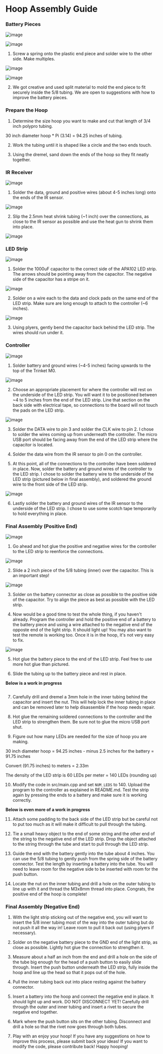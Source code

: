 # Hoop Assembly Guide

### Battery Pieces

![image](https://github.com/kgizzi/tulahoop/blob/master/guide/battery_2.jpg)

![image](https://github.com/kgizzi/tulahoop/blob/master/guide/battery_3.jpg)

1. Screw a spring onto the plastic end piece and solder wire to the other side. Make multiples.

![image](https://github.com/kgizzi/tulahoop/blob/master/guide/battery_4.jpg)

![image](https://github.com/kgizzi/tulahoop/blob/master/guide/battery_5.jpg)

2. We got creative and used split material to mold the end piece to fit securely inside the 5/8 tubing. We are open to suggestions with how to improve the battery pieces.


### Prepare the Hoop

1. Determine the size hoop you want to make and cut that length of 3/4 inch polypro tubing.

30 inch diameter hoop * Pi (3.14) = 94.25 inches of tubing.

2. Work the tubing until it is shaped like a circle and the two ends touch.

3. Using the dremel, sand down the ends of the hoop so they fit neatly together.


### IR Receiver

![image](https://github.com/kgizzi/tulahoop/blob/master/guide/ir_1.jpg)

1. Solder the data, ground and positive wires (about 4-5 inches long) onto the ends of the IR sensor.

![image](https://github.com/kgizzi/tulahoop/blob/master/guide/ir_2.jpg)

2. Slip the 2.5mm heat shrink tubing (~1 inch) over the connections, as close to the IR sensor as possible and use the heat gun to shrink them into place.

![image](https://github.com/kgizzi/tulahoop/blob/master/guide/ir_3.jpg)


### LED Strip

![image](https://github.com/kgizzi/tulahoop/blob/master/guide/led_1.jpg)

1. Solder the 1000uF capacitor to the correct side of the APA102 LED strip. The arrows should be pointing away from the capacitor. The negative side of the capacitor has a stripe on it.

![image](https://github.com/kgizzi/tulahoop/blob/master/guide/led_2.jpg)

2. Solder on a wire each to the data and clock pads on the same end of the LED strip. Make sure are long enough to attach to the controller (~6 inches).

![image](https://github.com/kgizzi/tulahoop/blob/master/guide/led_3.jpg)

3. Using plyers, gently bend the capacitor back behind the LED strip. The wires should run under it.


### Controller

![image](https://github.com/kgizzi/tulahoop/blob/master/guide/controller_1.jpg)

1. Solder battery and ground wires (~4-5 inches) facing upwards to the top of the Trinket M0.

![image](https://github.com/kgizzi/tulahoop/blob/master/guide/controller_2.jpg)

2. Choose an appropriate placement for where the controller will rest on the underside of the LED strip. You will want it to be positioned between ~4 to 5 inches from the end of the LED strip. Line that section on the back side with electrical tape, so connections to the board will not touch the pads on the LED strip.

![image](https://github.com/kgizzi/tulahoop/blob/master/guide/controller_3.jpg)

3. Solder the DATA wire to pin 3 and solder the CLK wire to pin 2. I chose to solder the wires coming up from underneath the controller. The micro USB port should be facing away from the end of the LED strip where the capacitor is located.

4. Solder the data wire from the IR sensor to pin 0 on the controller.

5. At this point, all of the connections to the controller have been soldered in place. Now, solder the battery and ground wires of the controller to the LED strip. I chose to solder the battery wire to the underside of the LED strip (pictured below in final assembly), and soldered the ground wire to the front side of the LED strip.

![image](https://github.com/kgizzi/tulahoop/blob/master/guide/controller_4.jpg)

6. Lastly solder the battery and ground wires of the IR sensor to the underside of the LED strip. I chose to use some scotch tape temporarily to hold everything in place.


### Final Assembly (Positive End)

![image](https://github.com/kgizzi/tulahoop/blob/master/guide/final_1.jpg)

1. Go ahead and hot glue the positive and negative wires for the controller to the LED strip to reenforce the connections.

![image](https://github.com/kgizzi/tulahoop/blob/master/guide/final_2.jpg)

2. Slide a 2 inch piece of the 5/8 tubing (inner) over the capacitor. This is an important step!

![image](https://github.com/kgizzi/tulahoop/blob/master/guide/final_3.jpg)

3. Solder on the battery connector as close as possible to the positive side of the capacitor. Try to align the piece as best as possible with the LED strip.

4. Now would be a good time to test the whole thing, if you haven't already. Program the controller and hold the positive end of a battery to the battery piece and using a wire attached to the negative end of the opposte end of the light strip. It should light up! You may also want to test the remote is working too. Once it is in the hoop, it's not very easy to fix.

![image](https://github.com/kgizzi/tulahoop/blob/master/guide/final_4.jpg)

5. Hot glue the battery piece to the end of the LED strip. Feel free to use more hot glue than pictured.

6. Slide the tubing up to the battery piece and rest in place.


**Below is a work in progress**


<image needed here>

7. Carefully drill and dremel a 3mm hole in the inner tubing behind the capacitor and insert the nut. This will help lock the inner tubing in place and can be removed later to help disassemble if the hoop needs repair.

8. Hot glue the remaining soldered connections to the controller and the LED strip to strengthen them. Be sure not to glue the micro USB port shut.

9. Figure out how many LEDs are needed for the size of hoop you are making.

30 inch diameter hoop = 94.25 inches - minus 2.5 inches for the battery = 91.75 inches

Convert (91.75 inches) to meters = 2.33m

The density of the LED strip is 60 LEDs per meter = 140 LEDs (rounding up)

10. Modify the code in src/main.cpp and set `NUM_LEDS` to 140. Upload the program to the controller as explained in README.md. Test the strip again by pressing the ends to a battery and make sure it is working correctly.

**Below is even more of a work in progress**

11. Attach some padding to the back side of the LED strip but be careful not to put too much as it will make it difficult to pull through the tubing.

12. Tie a small heavy object to the end of some string and the other end of the string to the negative end of the LED strip. Drop the object attached to the string through the tube and start to pull through the LED strip.

13. Guide the end with the battery gently into the tube about 4 inches. You can use the 5/8 tubing to gently push from the spring side of the battery connector. Test the length by inserting a battery into the tube. You will need to leave room for the negative side to be inserted with room for the push button.

14. Locate the nut on the inner tubing and drill a hole on the outer tubing to line up with it and thread the M3x8mm thread into place. Congrats, the positive end of the hoop is complete!

### Final Assembly (Negative End)

1. With the light strip sticking out of the negative end, you will want to insert the 5/8 inner tubing most of the way into the outer tubing but do not push it all the way in! Leave room to pull it back out (using plyers if necessary).

2. Solder on the negative battery piece to the GND end of the light strip, as close as possible. Lightly hot glue the connection to strengthen it.

3. Measure about a half an inch from the end and drill a hole on the side of the tube big enough for the head of a push button to easily slide through. Insert the push button underneath the LED strip, fully inside the hoop and line up the head so that it pops out of the hole.

4. Pull the inner tubing back out into place resting against the battery connector.


5. Insert a battery into the hoop and connect the negative end in place. It should light up and work. DO NOT DISCONNECT YET! Carefully drill through the outer and inner tubing and insert a rivet to secure the negative end together.

6. Mark where the push button sits on the other tubing. Disconnect and drill a hole so that the rivet now goes through both tubes.

7. Play with an enjoy your hoop! If you have any suggestions on how to improve this process, please submit back your ideas! If you want to modify the code, please contribute back! Happy hooping!
